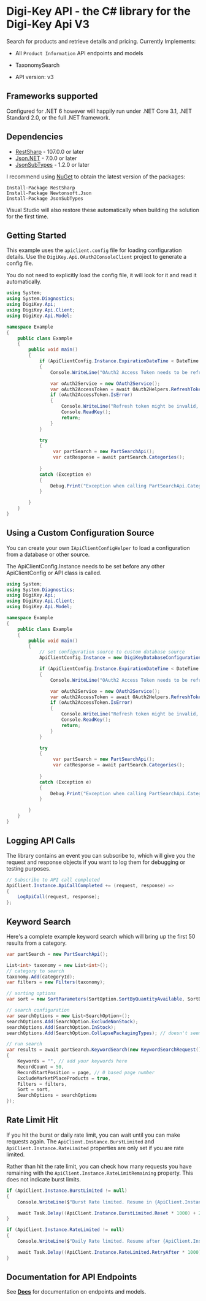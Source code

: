 # Digi-Key API - the C# library for the Digi-Key Api V3

Search for products and retrieve details and pricing.
Currently Implements:
- All `Product Information` API endpoints and models
- TaxonomySearch

- API version: v3

<a name="frameworks-supported"></a>
## Frameworks supported
Configured for .NET 6 however will happily run under .NET Core 3.1, .NET Standard 2.0, or the full .NET framework.

<a name="dependencies"></a>
## Dependencies
- [RestSharp](https://www.nuget.org/packages/RestSharp) - 107.0.0 or later
- [Json.NET](https://www.nuget.org/packages/Newtonsoft.Json/) - 7.0.0 or later
- [JsonSubTypes](https://www.nuget.org/packages/JsonSubTypes/) - 1.2.0 or later

I recommend using [NuGet](https://docs.nuget.org/consume/installing-nuget) to obtain the latest version of the packages:
```
Install-Package RestSharp
Install-Package Newtonsoft.Json
Install-Package JsonSubTypes
```
Visual Studio will also restore these automatically when building the solution for the first time.

<a name="getting-started"></a>
## Getting Started

This example uses the `apiclient.config` file for loading configuration details. Use the `DigiKey.Api.OAuth2ConsoleClient` project to generate a config file.

You do not need to explicitly load the config file, it will look for it and read it automatically.


```csharp
using System;
using System.Diagnostics;
using DigiKey.Api;
using DigiKey.Api.Client;
using DigiKey.Api.Model;

namespace Example
{
    public class Example
    {
        public void main()
        {
            if (ApiClientConfig.Instance.ExpirationDateTime < DateTime.Now)
            {
                Console.WriteLine("OAuth2 Access Token needs to be refreshed.");

                var oAuth2Service = new OAuth2Service();
                var oAuth2AccessToken = await OAuth2Helpers.RefreshTokenAsync();
                if (oAuth2AccessToken.IsError)
                {
                    Console.WriteLine("Refresh token might be invalid, token cannot refresh.");
                    Console.ReadKey();
                    return;
                }
            }

            try
            {
                 var partSearch = new PartSearchApi();
                 var catResponse = await partSearch.Categories();
           
            }
            catch (Exception e)
            {
                Debug.Print("Exception when calling PartSearchApi.Categories: " + e.Message );
            }

        }
    }
}
```

## Using a Custom Configuration Source

You can create your own `IApiClientConfigHelper` to load a configuration from a database or other source.

The ApiClientConfig.Instance needs to be set before any other ApiClientConfig or API class is called.

```csharp
using System;
using System.Diagnostics;
using DigiKey.Api;
using DigiKey.Api.Client;
using DigiKey.Api.Model;

namespace Example
{
    public class Example
    {
        public void main()
        {   
            // set configuration source to custom database source
            ApiClientConfig.Instance = new DigiKeyDatabaseConfiguration();

            if (ApiClientConfig.Instance.ExpirationDateTime < DateTime.Now)
            {
                Console.WriteLine("OAuth2 Access Token needs to be refreshed.");

                var oAuth2Service = new OAuth2Service();
                var oAuth2AccessToken = await OAuth2Helpers.RefreshTokenAsync();
                if (oAuth2AccessToken.IsError)
                {
                    Console.WriteLine("Refresh token might be invalid, token cannot refresh.");
                    Console.ReadKey();
                    return;
                }
            }

            try
            {
                 var partSearch = new PartSearchApi();
                 var catResponse = await partSearch.Categories();
           
            }
            catch (Exception e)
            {
                Debug.Print("Exception when calling PartSearchApi.Categories: " + e.Message );
            }

        }
    }
}
```

## Logging API Calls

The library contains an event you can subscribe to, which will give you the request and response objects if you want to log them for debugging or testing purposes.

```csharp
// Subscribe to API call completed
ApiClient.Instance.ApiCallCompleted += (request, response) =>
{
    LogApiCall(request, response);
};
```


## Keyword Search
Here's a complete example keyword search which will bring up the first 50 results from a category.
```csharp
var partSearch = new PartSearchApi();

List<int> taxonomy = new List<int>();
// category to search
taxonomy.Add(categoryId);
var filters = new Filters(taxonomy);

// sorting options
var sort = new SortParameters(SortOption.SortByQuantityAvailable, SortDirection.Descending, 0);

// search configuration
var searchOptions = new List<SearchOption>();
searchOptions.Add(SearchOption.ExcludeNonStock);
searchOptions.Add(SearchOption.InStock);
searchOptions.Add(SearchOption.CollapsePackagingTypes); // doesn't seem to do anything

// run search
var results = await partSearch.KeywordSearch(new KeywordSearchRequest()
{
    Keywords = "", // add your keywords here
    RecordCount = 50,
    RecordStartPosition = page, // 0 based page number
    ExcludeMarketPlaceProducts = true,
    Filters = filters,
    Sort = sort,
    SearchOptions = searchOptions
});
```

## Rate Limit Hit
If you hit the burst or daily rate limit, you can wait until you can make requests again. The `ApiClient.Instance.BurstLimited` and `ApiClient.Instance.RateLimited` properties are only set if you are rate limited.

Rather than hit the rate limit, you can check how many requests you have remaining with the `ApiClient.Instance.RateLimitRemaining` property. This does not indicate burst limits.

```csharp
if (ApiClient.Instance.BurstLimited != null)
{
    Console.WriteLine($"Burst Rate limited. Resume in {ApiClient.Instance.BurstLimited.Reset}.");

    await Task.Delay((ApiClient.Instance.BurstLimited.Reset * 1000) + 2000);
}

if (ApiClient.Instance.RateLimited != null)
{
    Console.WriteLine($"Daily Rate limited. Resume after {ApiClient.Instance.RateLimited.ResetTime} GMT.");

    await Task.Delay((ApiClient.Instance.RateLimited.RetryAfter * 1000) + 60000);
}
```

<a name="documentation-for-api-endpoints"></a>
## Documentation for API Endpoints

See [**Docs**](docs/) for documentation on endpoints and models.
